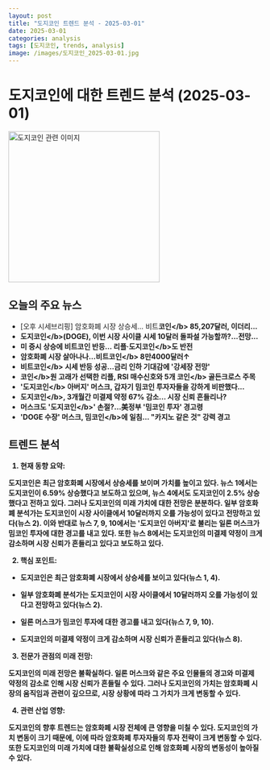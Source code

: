 ```yaml
---
layout: post
title: "도지코인 트렌드 분석 - 2025-03-01"
date: 2025-03-01
categories: analysis
tags: [도지코인, trends, analysis]
image: /images/도지코인_2025-03-01.jpg
---
```


# 도지코인에 대한 트렌드 분석 (2025-03-01)

<img src="https://nan0silver.github.io/auto_monitoring/images/도지코인_2025-03-01.jpg" alt="도지코인 관련 이미지" width="300">

## 오늘의 주요 뉴스

- [오후 시세브리핑] 암호화폐 시장 상승세… 비트<b>코인<\/b> 85,207달러, 이더리...
- <b>도지코인<\/b>(DOGE), 이번 시장 사이클 시세 10달러 돌파설 가능할까?…전망...
- 미 증시 상승에 비트코인 반등… 리플·<b>도지코인<\/b>도 반전
- 암호화폐 시장 살아나나…비트<b>코인<\/b> 8만4000달러↑
- 비트<b>코인<\/b> 시세 반등 성공...금리 인하 기대감에 '강세장 전망'
- <b>코인<\/b>원 고래가 선택한 리플, RSI 매수신호와 5개 <b>코인<\/b> 골든크로스 주목
- '<b>도지코인<\/b> 아버지' 머스크, 갑자기 밈코인 투자자들을 강하게 비판했다...
- <b>도지코인<\/b>, 3개월간 미결제 약정 67% 감소… 시장 신뢰 흔들리나?
- 머스크도 '<b>도지코인<\/b>' 손절?...美정부 '밈코인 투자' 경고령
- 'DOGE 수장' 머스크, 밈<b>코인<\/b>에 일침… &quot;카지노 같은 것&quot; 강력 경고

## 트렌드 분석

1. 현재 동향 요약:

도지코인은 최근 암호화폐 시장에서 상승세를 보이며 가치를 높이고 있다. 뉴스 1에서는 도지코인이 6.59% 상승했다고 보도하고 있으며, 뉴스 4에서도 도지코인이 2.5% 상승했다고 전하고 있다. 그러나 도지코인의 미래 가치에 대한 전망은 분분하다. 일부 암호화폐 분석가는 도지코인이 시장 사이클에서 10달러까지 오를 가능성이 있다고 전망하고 있다(뉴스 2). 이와 반대로 뉴스 7, 9, 10에서는 '도지코인 아버지'로 불리는 일론 머스크가 밈코인 투자에 대한 경고를 내고 있다. 또한 뉴스 8에서는 도지코인의 미결제 약정이 크게 감소하며 시장 신뢰가 흔들리고 있다고 보도하고 있다.

2. 핵심 포인트:

- 도지코인은 최근 암호화폐 시장에서 상승세를 보이고 있다(뉴스 1, 4).

- 일부 암호화폐 분석가는 도지코인이 시장 사이클에서 10달러까지 오를 가능성이 있다고 전망하고 있다(뉴스 2).

- 일론 머스크가 밈코인 투자에 대한 경고를 내고 있다(뉴스 7, 9, 10).

- 도지코인의 미결제 약정이 크게 감소하며 시장 신뢰가 흔들리고 있다(뉴스 8).

3. 전문가 관점의 미래 전망:

도지코인의 미래 전망은 불확실하다. 일론 머스크와 같은 주요 인물들의 경고와 미결제 약정의 감소로 인해 시장 신뢰가 흔들릴 수 있다. 그러나 도지코인의 가치는 암호화폐 시장의 움직임과 관련이 깊으므로, 시장 상황에 따라 그 가치가 크게 변동할 수 있다.

4. 관련 산업 영향:

도지코인의 향후 트렌드는 암호화폐 시장 전체에 큰 영향을 미칠 수 있다. 도지코인의 가치 변동이 크기 때문에, 이에 따라 암호화폐 투자자들의 투자 전략이 크게 변동할 수 있다. 또한 도지코인의 미래 가치에 대한 불확실성으로 인해 암호화폐 시장의 변동성이 높아질 수 있다.
